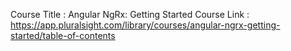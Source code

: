 Course Title : Angular NgRx: Getting Started
Course Link  :  
https://app.pluralsight.com/library/courses/angular-ngrx-getting-started/table-of-contents